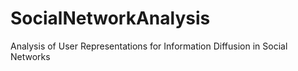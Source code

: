 # SocialNetworkAnalysis
Analysis of User Representations for Information Diffusion in Social Networks
